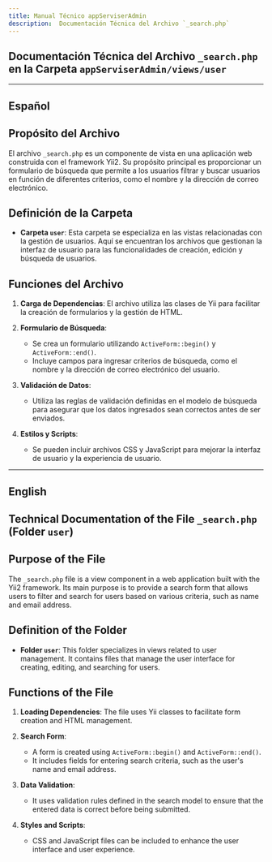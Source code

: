 ```yaml
---
title: Manual Técnico appServiserAdmin
description:  Documentación Técnica del Archivo `_search.php`
---
```


## Documentación Técnica del Archivo `_search.php` en la Carpeta `appServiserAdmin/views/user`

---

## Español

## Propósito del Archivo
El archivo `_search.php` es un componente de vista en una aplicación web construida con el framework Yii2. Su propósito principal es proporcionar un formulario de búsqueda que permite a los usuarios filtrar y buscar usuarios en función de diferentes criterios, como el nombre y la dirección de correo electrónico.

## Definición de la Carpeta
- **Carpeta `user`**: Esta carpeta se especializa en las vistas relacionadas con la gestión de usuarios. Aquí se encuentran los archivos que gestionan la interfaz de usuario para las funcionalidades de creación, edición y búsqueda de usuarios.

## Funciones del Archivo
1. **Carga de Dependencias**: El archivo utiliza las clases de Yii para facilitar la creación de formularios y la gestión de HTML.
  
2. **Formulario de Búsqueda**: 
   - Se crea un formulario utilizando `ActiveForm::begin()` y `ActiveForm::end()`.
   - Incluye campos para ingresar criterios de búsqueda, como el nombre y la dirección de correo electrónico del usuario.

3. **Validación de Datos**: 
   - Utiliza las reglas de validación definidas en el modelo de búsqueda para asegurar que los datos ingresados sean correctos antes de ser enviados.

4. **Estilos y Scripts**: 
   - Se pueden incluir archivos CSS y JavaScript para mejorar la interfaz de usuario y la experiencia de usuario.

---

## English

## Technical Documentation of the File `_search.php` (Folder `user`)

## Purpose of the File
The `_search.php` file is a view component in a web application built with the Yii2 framework. Its main purpose is to provide a search form that allows users to filter and search for users based on various criteria, such as name and email address.

## Definition of the Folder
- **Folder `user`**: This folder specializes in views related to user management. It contains files that manage the user interface for creating, editing, and searching for users.

## Functions of the File
1. **Loading Dependencies**: The file uses Yii classes to facilitate form creation and HTML management.
  
2. **Search Form**: 
   - A form is created using `ActiveForm::begin()` and `ActiveForm::end()`.
   - It includes fields for entering search criteria, such as the user's name and email address.

3. **Data Validation**: 
   - It uses validation rules defined in the search model to ensure that the entered data is correct before being submitted.

4. **Styles and Scripts**: 
   - CSS and JavaScript files can be included to enhance the user interface and user experience.